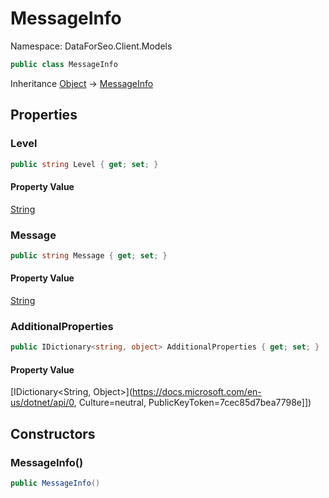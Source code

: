 # MessageInfo

Namespace: DataForSeo.Client.Models

```csharp
public class MessageInfo
```

Inheritance [Object](https://docs.microsoft.com/en-us/dotnet/api/Object) → [MessageInfo](./MessageInfo.md)

## Properties

### **Level**

```csharp
public string Level { get; set; }
```

#### Property Value

[String](https://docs.microsoft.com/en-us/dotnet/api/String)<br>

### **Message**

```csharp
public string Message { get; set; }
```

#### Property Value

[String](https://docs.microsoft.com/en-us/dotnet/api/String)<br>

### **AdditionalProperties**

```csharp
public IDictionary<string, object> AdditionalProperties { get; set; }
```

#### Property Value

[IDictionary&lt;String, Object&gt;](https://docs.microsoft.com/en-us/dotnet/api/0, Culture=neutral, PublicKeyToken=7cec85d7bea7798e]])<br>

## Constructors

### **MessageInfo()**

```csharp
public MessageInfo()
```
